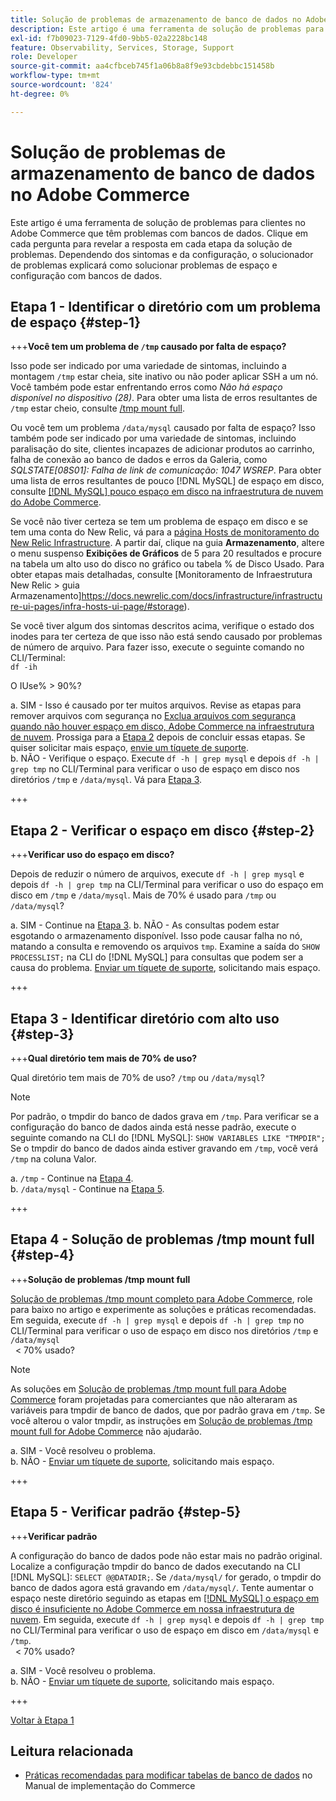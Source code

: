 ```yaml
---
title: Solução de problemas de armazenamento de banco de dados no Adobe Commerce
description: Este artigo é uma ferramenta de solução de problemas para clientes no Adobe Commerce que têm problemas com bancos de dados. Clique em cada pergunta para revelar a resposta em cada etapa da solução de problemas. Dependendo dos sintomas e da configuração, o solucionador de problemas explicará como solucionar problemas de espaço e configuração com bancos de dados.
exl-id: f7b09023-7129-4fd0-9bb5-02a2228bc148
feature: Observability, Services, Storage, Support
role: Developer
source-git-commit: aa4cfbceb745f1a06b8a8f9e93cbdebbc151458b
workflow-type: tm+mt
source-wordcount: '824'
ht-degree: 0%

---
```


# Solução de problemas de armazenamento de banco de dados no Adobe Commerce

Este artigo é uma ferramenta de solução de problemas para clientes no Adobe Commerce que têm problemas com bancos de dados. Clique em cada pergunta para revelar a resposta em cada etapa da solução de problemas. Dependendo dos sintomas e da configuração, o solucionador de problemas explicará como solucionar problemas de espaço e configuração com bancos de dados.

## Etapa 1 - Identificar o diretório com um problema de espaço {#step-1}

+++**Você tem um problema de `/tmp` causado por falta de espaço?**

Isso pode ser indicado por uma variedade de sintomas, incluindo a montagem `/tmp` estar cheia, site inativo ou não poder aplicar SSH a um nó. Você também pode estar enfrentando erros como _Não há espaço disponível no dispositivo (28)_. Para obter uma lista de erros resultantes de `/tmp` estar cheio, consulte [/tmp mount full](/help/troubleshooting/miscellaneous/tmp-mount-full.md).

Ou você tem um problema `/data/mysql` causado por falta de espaço? Isso também pode ser indicado por uma variedade de sintomas, incluindo paralisação do site, clientes incapazes de adicionar produtos ao carrinho, falha de conexão ao banco de dados e erros da Galeria, como _SQLSTATE\[08S01\]: Falha de link de comunicação: 1047 WSREP_. Para obter uma lista de erros resultantes de pouco [!DNL MySQL] de espaço em disco, consulte [[!DNL MySQL] pouco espaço em disco na infraestrutura de nuvem do Adobe Commerce](https://experienceleague.adobe.com/en/docs/experience-cloud-kcs/kbarticles/ka-27806).

Se você não tiver certeza se tem um problema de espaço em disco e se tem uma conta do New Relic, vá para a [página Hosts de monitoramento do New Relic Infrastructure](https://docs.newrelic.com/docs/infrastructure/infrastructure-ui-pages/infra-hosts-ui-page/). A partir daí, clique na guia **Armazenamento**, altere o menu suspenso **Exibições de Gráficos** de 5 para 20 resultados e procure na tabela um alto uso do disco no gráfico ou tabela % de Disco Usado. Para obter etapas mais detalhadas, consulte [Monitoramento de Infraestrutura New Relic > guia Armazenamento]https://docs.newrelic.com/docs/infrastructure/infrastructure-ui-pages/infra-hosts-ui-page/#storage).

Se você tiver algum dos sintomas descritos acima, verifique o estado dos inodes para ter certeza de que isso não está sendo causado por problemas de número de arquivo. Para fazer isso, execute o seguinte comando no CLI/Terminal:\
`df -ih`

O IUse% > 90%?

a. SIM - Isso é causado por ter muitos arquivos. Revise as etapas para remover arquivos com segurança no [Exclua arquivos com segurança quando não houver espaço em disco, Adobe Commerce na infraestrutura de nuvem](https://experienceleague.adobe.com/pt-br/docs/experience-cloud-kcs/kbarticles/ka-26889). Prossiga para a [Etapa 2](#step-2) depois de concluir essas etapas. Se quiser solicitar mais espaço, [envie um tíquete de suporte](/help/help-center-guide/help-center/magento-help-center-user-guide.md#submit-ticket).\
b. NÃO - Verifique o espaço. Execute `df -h | grep mysql` e depois `df -h | grep tmp` no CLI/Terminal para verificar o uso de espaço em disco nos diretórios `/tmp` e `/data/mysql`. Vá para [Etapa 3](#step-3).

+++

## Etapa 2 - Verificar o espaço em disco {#step-2}

+++**Verificar uso do espaço em disco?**

Depois de reduzir o número de arquivos, execute `df -h | grep mysql` e depois `df -h | grep tmp` na CLI/Terminal para verificar o uso do espaço em disco em `/tmp` e `/data/mysql`. Mais de 70% é usado para `/tmp` ou `/data/mysql`?

a. SIM - Continue na [Etapa 3](#step-3).
b. NÃO - As consultas podem estar esgotando o armazenamento disponível. Isso pode causar falha no nó, matando a consulta e removendo os arquivos `tmp`. Examine a saída do `SHOW PROCESSLIST;` na CLI do [!DNL MySQL] para consultas que podem ser a causa do problema. [Enviar um tíquete de suporte](/help/help-center-guide/help-center/magento-help-center-user-guide.md#submit-ticket), solicitando mais espaço.

+++

## Etapa 3 - Identificar diretório com alto uso {#step-3}

+++**Qual diretório tem mais de 70% de uso?**

Qual diretório tem mais de 70% de uso? `/tmp` ou `/data/mysql`?

>[!NOTE]
>
>Por padrão, o tmpdir do banco de dados grava em `/tmp`. Para verificar se a configuração do banco de dados ainda está nesse padrão, execute o seguinte comando na CLI do [!DNL MySQL]: `SHOW VARIABLES LIKE "TMPDIR";` Se o tmpdir do banco de dados ainda estiver gravando em `/tmp`, você verá `/tmp` na coluna Valor.

a. `/tmp` - Continue na [Etapa 4](#step-4). \
b. `/data/mysql` - Continue na [Etapa 5](#step-5).

+++

## Etapa 4 - Solução de problemas /tmp mount full {#step-4}

+++**Solução de problemas /tmp mount full**

[Solução de problemas /tmp mount completo para Adobe Commerce](/help/troubleshooting/miscellaneous/tmp-mount-full.md), role para baixo no artigo e experimente as soluções e práticas recomendadas. Em seguida, execute `df -h | grep mysql` e depois `df -h | grep tmp` no CLI/Terminal para verificar o uso de espaço em disco nos diretórios `/tmp` e `/data/mysql`\
  &lt; 70% usado?

>[!NOTE]
>
>As soluções em [Solução de problemas /tmp mount full para Adobe Commerce](/help/troubleshooting/miscellaneous/tmp-mount-full.md) foram projetadas para comerciantes que não alteraram as variáveis para tmpdir de banco de dados, que por padrão grava em `/tmp`. Se você alterou o valor tmpdir, as instruções em [Solução de problemas /tmp mount full for Adobe Commerce](/help/troubleshooting/miscellaneous/tmp-mount-full.md) não ajudarão.

a. SIM - Você resolveu o problema. \
b. NÃO - [Enviar um tíquete de suporte](/help/help-center-guide/help-center/magento-help-center-user-guide.md#submit-ticket), solicitando mais espaço.

+++

## Etapa 5 - Verificar padrão {#step-5}

+++**Verificar padrão**

A configuração do banco de dados pode não estar mais no padrão original. Localize a configuração tmpdir do banco de dados executando na CLI [!DNL MySQL]: `SELECT @@DATADIR;`. Se `/data/mysql/` for gerado, o tmpdir do banco de dados agora está gravando em `/data/mysql/`. Tente aumentar o espaço neste diretório seguindo as etapas em [[!DNL MySQL] o espaço em disco é insuficiente no Adobe Commerce em nossa infraestrutura de nuvem](https://experienceleague.adobe.com/en/docs/experience-cloud-kcs/kbarticles/ka-27806). Em seguida, execute `df -h | grep mysql` e depois `df -h | grep tmp` no CLI/Terminal para verificar o uso de espaço em disco em `/data/mysql` e `/tmp`.\
  &lt; 70% usado?

a. SIM - Você resolveu o problema. \
b. NÃO - [Enviar um tíquete de suporte](/help/help-center-guide/help-center/magento-help-center-user-guide.md#submit-ticket), solicitando mais espaço.

+++

[Voltar à Etapa 1](#step-1)

## Leitura relacionada

* [Práticas recomendadas para modificar tabelas de banco de dados](https://experienceleague.adobe.com/pt-br/docs/commerce-operations/implementation-playbook/best-practices/development/modifying-core-and-third-party-tables#why-adobe-recommends-avoiding-modifications) no Manual de implementação do Commerce
